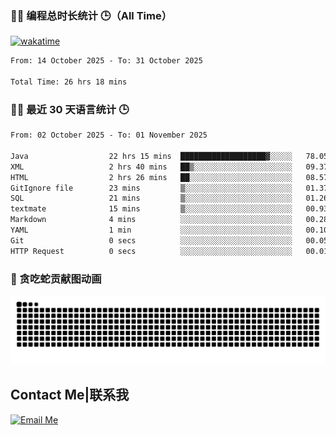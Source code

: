 ### 🧑‍💻 编程总时长统计 🕒（All Time）
[![wakatime](https://wakatime.com/badge/user/c2857ccb-ae63-4fff-b928-93c43434ce3d.svg)](https://wakatime.com/@c2857ccb-ae63-4fff-b928-93c43434ce3d)
<!--START_SECTION:WakaTotal-->

```txt
From: 14 October 2025 - To: 31 October 2025

Total Time: 26 hrs 18 mins
```

<!--END_SECTION:WakaTotal-->


### 🧑‍💻 最近 30 天语言统计 🕒
<!--START_SECTION:WakaLast30Days-->

```txt
From: 02 October 2025 - To: 01 November 2025

Java                  22 hrs 15 mins  ███████████████████▓░░░░░   78.05 %
XML                   2 hrs 40 mins   ██▒░░░░░░░░░░░░░░░░░░░░░░   09.37 %
HTML                  2 hrs 26 mins   ██░░░░░░░░░░░░░░░░░░░░░░░   08.57 %
GitIgnore file        23 mins         ▒░░░░░░░░░░░░░░░░░░░░░░░░   01.37 %
SQL                   21 mins         ▒░░░░░░░░░░░░░░░░░░░░░░░░   01.26 %
textmate              15 mins         ▒░░░░░░░░░░░░░░░░░░░░░░░░   00.93 %
Markdown              4 mins          ░░░░░░░░░░░░░░░░░░░░░░░░░   00.28 %
YAML                  1 min           ░░░░░░░░░░░░░░░░░░░░░░░░░   00.10 %
Git                   0 secs          ░░░░░░░░░░░░░░░░░░░░░░░░░   00.05 %
HTTP Request          0 secs          ░░░░░░░░░░░░░░░░░░░░░░░░░   00.01 %
```

<!--END_SECTION:WakaLast30Days-->

### 🐍 贪吃蛇贡献图动画

<picture>
  <source media="(prefers-color-scheme: dark)" srcset="https://raw.githubusercontent.com/AbsoluteZero001/AbsoluteZero001/output/github-contribution-grid-snake-dark.svg">
  <source media="(prefers-color-scheme: light)" srcset="https://raw.githubusercontent.com/AbsoluteZero001/AbsoluteZero001/output/github-contribution-grid-snake.svg">
  <img alt="github contribution grid snake animation" src="https://raw.githubusercontent.com/AbsoluteZero001/AbsoluteZero001/output/github-contribution-grid-snake.svg">
</picture>

## Contact Me|联系我
[![Email Me](https://img.shields.io/badge/Email-absolutezero.cold200@simplelogin.com-blue?style=for-the-badge)](mailto:absolutezero.cold200@simplelogin.com)


